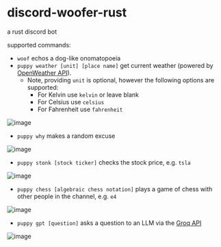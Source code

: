 # discord-woofer-rust

a rust discord bot

supported commands:

* `woof` echos a dog-like onomatopoeia
* `puppy weather [unit] [place name]` get current weather (powered by [OpenWeather API](https://openweathermap.org/api)). 
    * Note, providing ``unit`` is optional, however the following options are supported:
        * For Kelvin use ``kelvin`` or leave blank
        * For Celsius use ``celsius``
        * For Fahrenheit use ``fahrenheit``

![image](https://github.com/dllu/discord-woofer-rust/assets/14482624/32deb318-08b2-4b0a-b6ad-e7714dc569ca)

* `puppy why` makes a random excuse

![image](https://github.com/dllu/discord-woofer-rust/assets/14482624/0a24311c-9dda-46fd-bd7f-9d91f75ffbb2)

* `puppy stonk [stock ticker]` checks the stock price, e.g. `tsla`

![image](https://github.com/dllu/discord-woofer-rust/assets/14482624/881b80f2-6775-478b-b866-f78e7451acdc)

* `puppy chess [algebraic chess notation]` plays a game of chess with other people in the channel, e.g. `e4`

![image](https://github.com/dllu/discord-woofer-rust/assets/14482624/59e5c0cd-a531-4ce7-84d5-8077dd9ae5ef)

* `puppy gpt [question]` asks a question to an LLM via the [Groq API](https://console.groq.com/)

![image](https://github.com/dllu/discord-woofer-rust/assets/14482624/2f0228dc-5c3f-4026-a353-1e61e47e5886)
